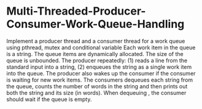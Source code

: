 # Multi-Threaded-Producer-Consumer-Work-Queue-Handling
Implement a producer thread and a consumer thread for a work queue using pthread, mutex and conditional variable
Each work item in the queue is a string. The queue items are dynamically allocated. The size of the queue is unbounded.
The producer repeatedly: (1) reads a line from the standard input into a string, (2) enqueues the string as a single work item into the queue. The producer also wakes up the consumer if the consumer is waiting for new work items.
The consumers dequeues each string from the queue, counts the number of words in the string and then prints out both the string and its size (in words). When dequeuing , the consumer should wait if the queue is empty.
